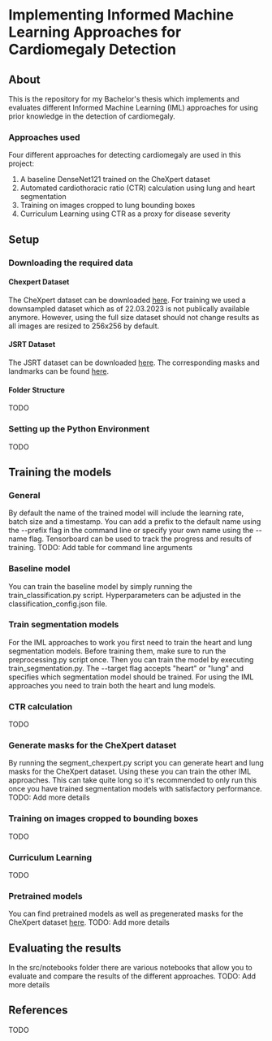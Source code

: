 # Implementing Informed Machine Learning Approaches for Cardiomegaly Detection

## About

This is the repository for my Bachelor's thesis which implements and evaluates different Informed Machine Learning (IML)
approaches for using prior
knowledge in the detection of cardiomegaly.

### Approaches used

Four different approaches for detecting cardiomegaly are used in this project:

1. A baseline DenseNet121 trained on the CheXpert dataset
2. Automated cardiothoracic ratio (CTR) calculation using lung and heart segmentation
2. Training on images cropped to lung bounding boxes
3. Curriculum Learning using CTR as a proxy for disease severity

## Setup

### Downloading the required data

#### Chexpert Dataset

The CheXpert dataset can be downloaded
[here](https://stanfordaimi.azurewebsites.net/datasets/8cbd9ed4-2eb9-4565-affc-111cf4f7ebe2).
For training we used a downsampled dataset which as of 22.03.2023 is not publically available anymore. However, using
the full size dataset should not change results as all images are resized to 256x256 by default.

#### JSRT Dataset

The JSRT dataset can be downloaded [here](http://db.jsrt.or.jp/eng.php). The corresponding masks and landmarks can be
found [here](https://zenodo.org/record/7056076#.Y_0GEy8w1QI).

#### Folder Structure

TODO

### Setting up the Python Environment

TODO

## Training the models

### General

By default the name of the trained model will include the learning rate, batch size and a timestamp. You can add a
prefix to the default name using the --prefix flag in the command line or specify your own name using the --name flag.
Tensorboard can be used to track the progress and results of training.
TODO: Add table for command line arguments

### Baseline model

You can train the baseline model by simply running the train_classification.py script. Hyperparameters can be adjusted
in the classification_config.json file.

### Train segmentation models

For the IML approaches to work you first need to train the heart and lung segmentation models.
Before training them, make sure to run the preprocessing.py script once. Then you can train the model by executing
train_segmentation.py. The --target flag accepts "heart" or "lung" and specifies which segmentation model should be
trained. For using the IML approaches you need to train both the heart and lung models.

### CTR calculation

TODO

### Generate masks for the CheXpert dataset

By running the segment_chexpert.py script you can generate heart and lung masks for the CheXpert dataset.
Using these you can train the other IML approaches. This can take quite long so it's recommended to only run this once
you have trained segmentation models with satisfactory performance. TODO: Add more details

### Training on images cropped to bounding boxes

TODO

### Curriculum Learning

TODO

### Pretrained models

You can find pretrained models as well as pregenerated masks for the CheXpert dataset [here]().
TODO: Add more details

## Evaluating the results

In the src/notebooks folder there are various notebooks that allow you to evaluate and compare the results of the
different approaches. TODO: Add more details

## References

TODO

